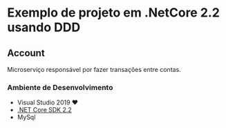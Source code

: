 # Exemplo de projeto em .NetCore 2.2 usando DDD

## Account
  Microserviço responsável por fazer transações entre contas.
  
### Ambiente de Desenvolvimento

* Visual Studio 2019 :heart:
* [.NET Core SDK 2.2](https://www.microsoft.com/net/download/dotnet-core/2.2)
* MySql

